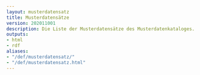 ```yaml
---
layout: musterdatensatz
title: Musterdatensätze
version: 202011001
description: Die Liste der Musterdatensätze des Musterdatenkataloges.
outputs:
- html
- rdf
aliases: 
- "/def/musterdatensatz/"
- "/def/musterdatensatz.html"
---
```

